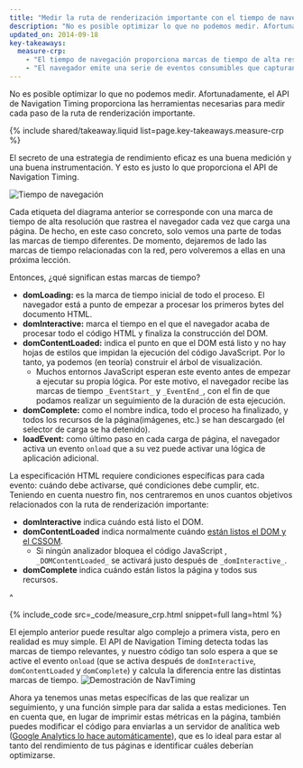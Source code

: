 ```yaml
---
title: "Medir la ruta de renderización importante con el tiempo de navegación"
description: "No es posible optimizar lo que no podemos medir. Afortunadamente, el API de Navigation Timing proporciona las herramientas necesarias para medir cada paso de la ruta de renderización importante."
updated_on: 2014-09-18
key-takeaways:
  measure-crp:
    - "El tiempo de navegación proporciona marcas de tiempo de alta resolución para medir la ruta de renderización importante."
    - "El navegador emite una serie de eventos consumibles que capturan varias etapas de la ruta de renderización importante."
---
```

<p class="intro">
  No es posible optimizar lo que no podemos medir. Afortunadamente, el API de Navigation Timing proporciona las herramientas necesarias para medir cada paso de la ruta de renderización importante.
</p>


{% include shared/takeaway.liquid list=page.key-takeaways.measure-crp %}

El secreto de una estrategia de rendimiento eficaz es una buena medición y una buena instrumentación. Y esto es justo lo que proporciona el API de Navigation Timing.

<img src="images/dom-navtiming.png" class="center" alt="Tiempo de navegación">

Cada etiqueta del diagrama anterior se corresponde con una marca de tiempo de alta resolución que rastrea el navegador cada vez que carga una página. De hecho, en este caso concreto, solo vemos una parte de todas las marcas de tiempo diferentes. De momento, dejaremos de lado las marcas de tiempo relacionadas con la red, pero volveremos a ellas en una próxima lección.

Entonces, ¿qué significan estas marcas de tiempo?

* **domLoading:** es la marca de tiempo inicial de todo el proceso. El navegador está a punto de empezar a procesar los primeros bytes del
  documento HTML.
* **domInteractive:** marca el tiempo en el que el navegador acaba de procesar todo el código HTML y finaliza la construcción del DOM.
* **domContentLoaded:** indica el punto en que el DOM está listo y no hay hojas de estilos que impidan la ejecución del código JavaScript. Por lo tanto, ya podemos (en teoría) construir el árbol de visualización.
    * Muchos entornos JavaScript esperan este evento antes de empezar a ejecutar su propia lógica. Por este motivo, el navegador recibe las marcas de tiempo `_EventStart_` y `_EventEnd_`, con el fin de que podamos realizar un seguimiento de la duración de esta ejecución.
* **domComplete:** como el nombre indica, todo el proceso ha finalizado, y todos los recursos de la página(imágenes, etc.) se han descargado (el selector de carga se ha detenido).
* **loadEvent:** como último paso en cada carga de página, el navegador activa un evento `onload` que a su vez puede activar una lógica de aplicación adicional.

La especificación HTML requiere condiciones específicas para cada evento: cuándo debe activarse, qué condiciones debe cumplir, etc. Teniendo en cuenta nuestro fin, nos centraremos en unos cuantos objetivos relacionados con la ruta de renderización importante:

* **domInteractive** indica cuándo está listo el DOM.
* **domContentLoaded** indica normalmente cuándo [están listos el DOM y el CSSOM](http://calendar.perfplanet.com/2012/deciphering-the-critical-rendering-path/).
    * Si ningún analizador bloquea el código JavaScript , `_DOMContentLoaded_` se activará justo después de `_domInteractive_`.
* **domComplete** indica cuándo están listos la página y todos sus recursos.

^

{% include_code src=_code/measure_crp.html snippet=full lang=html %}

El ejemplo anterior puede resultar algo complejo a primera vista, pero en realidad es muy simple. El API de Navigation Timing detecta todas las marcas de tiempo relevantes, y nuestro código tan solo espera a que se active el evento `onload` (que se activa después de `domInteractive`, `domContentLoaded` y `domComplete`) y calcula la diferencia entre las distintas marcas de tiempo.
<img src="images/device-navtiming-small.png" class="center" alt="Demostración de NavTiming">

Ahora ya tenemos unas metas específicas de las que realizar un seguimiento, y una función simple para dar salida a estas mediciones. Ten en cuenta que, en lugar de imprimir estas métricas en la página, también puedes modificar el código para enviarlas a un servidor de analítica web ([Google Analytics lo hace automáticamente](https://support.google.com/analytics/answer/1205784?hl=es)), que es lo ideal para estar al tanto del rendimiento de tus páginas e identificar cuáles deberían optimizarse.



